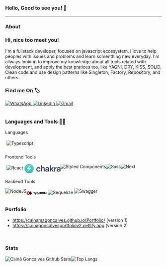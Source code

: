 ### Hello, Good to see you! 👋

---

### About

<h3>Hi, nice too meet you!</h3>

<p>I'm a fullstack developer, focused on javascript ecossystem. I love to help peoples with issues and problems and learn somenthing new everyday. I'm allways looking to improve my knowledge about all tools related with development, and apply the best pratices too, like YAGNI, DRY, KISS,  SOLID, Clean code and use design patterns like Singleton, Factory, Repository, and others.</p>


### Find me On 🏷

<div>  
  <a href="https://wa.me/send?phone=5512981591418" target="_blank">
    <img src="https://img.shields.io/badge/WhatsApp-25D366?style=for-the-badge&logo=whatsapp&logoColor=white" alt="WhatsApp" title="WhatsApp" />
  </a>
  
  <a href="https://www.linkedin.com/in/cainã-gonçalves/" target="_blank">
    <img src="https://img.shields.io/badge/LinkedIn-0077B5?style=for-the-badge&logo=linkedin&logoColor=white" alt="LinkedIn" title="LinkedIn" />
  </a>
  
  <a href="mailto:moaraadrean@gmail.com" target="_blank">
    <img src="https://img.shields.io/badge/Gmail-FF0000?style=for-the-badge&logo=gmail&logoColor=white" alt="Gmail" title="Gmail" />
  </a>
</div>

<br />

### Languages and Tools 🔨🔧

<div>
  <p>Languages</p>
 <a href="https://www.typescriptlang.org/docs/" target="blank"> <img align="left" alt="Typescript"     src="https://upload.wikimedia.org/wikipedia/commons/thumb/4/4c/Typescript_logo_2020.svg/2048px-Typescript_logo_2020.svg.png" height="30" style="vertical-align:top; margin:4px"> </a> 
</div>

<br />
<br />
  
<div>
  <p>Frontend Tools</p>
  <a href="https://pt-br.reactjs.org" target="blank"> <img align="left" alt="React" src="https://cdn4.iconfinder.com/data/icons/logos-3/600/React.js_logo-512.png" height="30" style="vertical-align:top; margin:4px"> </a>
  
  <a href="https://chakra-ui.com" target="blank"> <img align="left" alt="Chakra UI" src="https://raw.githubusercontent.com/chakra-ui/chakra-ui/main/logo/logo-colored@2x.png?raw=true" height="30"> </a>
  
  <a href="https://styled-components.com" target="blank"> <img align="left" alt="Styled Components" src="https://miro.medium.com/max/318/1*7jRD5QhgARucFKvRHFxpOg.png" height="30"> </a>
  
  <a href="https://sass-lang.com" target="blank"> <img align="left" alt="Sass" src="https://img.icons8.com/color/452/sass-avatar.png" height="30"> </a>
  
  <a href="https://nextjs.org" target="blank"> <img align="left" alt="Next" src="https://iconape.com/wp-content/files/gm/82643/svg/next-js.svg" height="30"> </a>
</div>

 <br />
 <br />
 
<div>
  <p>Backend Tools</p>
  <a href="https://nodejs.org/en/" target="blank"> <img align="left" alt="NodeJS" src="https://cdn3.iconfinder.com/data/icons/popular-services-brands/512/node-512.png" height="30"> </a>
  
  <a href="https://typeorm.io" target="blank"> <img align="left" alt="Typeorm" src="https://raw.githubusercontent.com/typeorm/typeorm/master/resources/logo_big.png" height="30"> </a>
  
  <a href="https://sequelize.org" target="blank"> <img align="left" alt="Sequelize" src="https://hyunseob.github.io/images/sequelizejs.png" height="30" style="vertical-align:top; margin:4px"> </a>
  
  <a href="https://swagger.io" target="blank"> <img align="left" alt="Swagger" src="https://help.apiary.io/images/swagger-logo.png" height="30"> </a>  
</div>

<br />
<br />

### Portfolio
  
  - https://cainamagoncalves.github.io/Portfolio/ (version 1)
  - https://cainagoncalvesportfoliov2.netlify.app (version 2)

<br />

### Stats

<img align="left" alt="Cainã Gonçalves Github Stats" src="https://github-readme-stats.vercel.app/api?username=cainamagoncalves&show_icons=true&hide_border=true&yheme=tokyonight" />
<img align="left" alt="Top Langs" src="https://github-readme-stats.vercel.app/api/top-langs/?username=cainamagoncalves&theme=tokyonight" />

<br />
<br />
